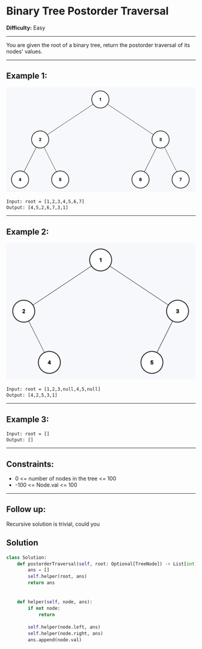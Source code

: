 # Binary Tree Postorder Traversal

**Difficulty:** Easy

---

You are given the root of a binary tree, return the postorder traversal of its
nodes' values.

---

## Example 1:

![](./images/2025-07-20-16-10-40.png)

```
Input: root = [1,2,3,4,5,6,7]
Output: [4,5,2,6,7,3,1]
```

---

## Example 2:

![](./images/2025-07-20-16-10-48.png)

```
Input: root = [1,2,3,null,4,5,null]
Output: [4,2,5,3,1]
```

---

## Example 3:

```
Input: root = []
Output: []
```

---

## Constraints:

- 0 <= number of nodes in the tree <= 100
- -100 <= Node.val <= 100

---

## Follow up:

Recursive solution is trivial, could you

## Solution

```python
class Solution:
    def postorderTraversal(self, root: Optional[TreeNode]) -> List[int]:
        ans = []
        self.helper(root, ans)
        return ans


    def helper(self, node, ans):
        if not node:
            return

        self.helper(node.left, ans)
        self.helper(node.right, ans)
        ans.append(node.val)
```
